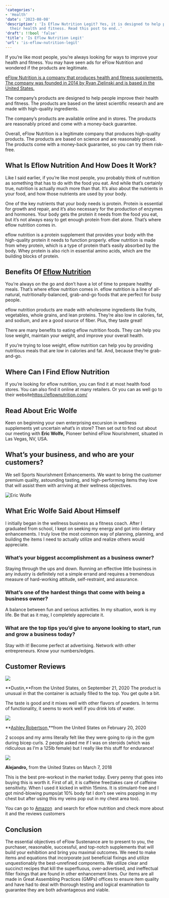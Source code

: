 ```yaml
---
'categories':
- 'Health'
'date': '2023-08-08'
'description': 'Is Eflow Nutrition Legit? Yes, it is designed to help people improve
  their health and fitness. Read this post to end..'
'draft': !!bool 'false'
'title': 'Is Eflow Nutrition Legit'
'url': 'is-eflow-nutrition-legit'
---
```

 


If you’re like most people, you’re always looking for ways to improve your health and fitness. You may have seen ads for eFlow Nutrition and wondered if the products are legitimate.


[eFlow Nutrition is a company that produces health and fitness supplements. The company was founded in 2014 by Ryan Zielinski and is based in the United States.](https://vitalmayfair.com/how-did-robin-mcgraw-lose-weight/)


The company’s products are designed to help people improve their health and fitness. The products are based on the latest scientific research and are made with high-quality ingredients.


The company’s products are available online and in stores. The products are reasonably priced and come with a money-back guarantee.


Overall, eFlow Nutrition is a legitimate company that produces high-quality products. The products are based on science and are reasonably priced. The products come with a money-back guarantee, so you can try them risk-free.


What Is Eflow Nutrition And How Does It Work?
---------------------------------------------


Like I said earlier, if you’re like most people, you probably think of nutrition as something that has to do with the food you eat. And while that’s certainly true, nutrition is actually much more than that. It’s also about the nutrients in your food, and how those nutrients are used by your body.


One of the key nutrients that your body needs is protein. Protein is essential for growth and repair, and it’s also necessary for the production of enzymes and hormones. Your body gets the protein it needs from the food you eat, but it’s not always easy to get enough protein from diet alone. That’s where eflow nutrition comes in.


eflow nutrition is a protein supplement that provides your body with the high-quality protein it needs to function properly. eflow nutrition is made from whey protein, which is a type of protein that’s easily absorbed by the body. Whey protein is also rich in essential amino acids, which are the building blocks of protein.


Benefits Of [Eflow Nutrition](https://vitalmayfair.com/is-there-a-weight-limit-for-parasailing/)
------------------------------------------------------------------------------------------------


You’re always on the go and don’t have a lot of time to prepare healthy meals. That’s where eflow nutrition comes in. eflow nutrition is a line of all-natural, nutritionally-balanced, grab-and-go foods that are perfect for busy people.


eflow nutrition products are made with wholesome ingredients like fruits, vegetables, whole grains, and lean proteins. They’re also low in calories, fat, and sodium, and are a good source of fiber. Plus, they taste great!


There are many benefits to eating eflow nutrition foods. They can help you lose weight, maintain your weight, and improve your overall health.


If you’re trying to lose weight, eflow nutrition can help you by providing nutritious meals that are low in calories and fat. And, because they’re grab-and-go.


Where Can I Find Eflow Nutrition
--------------------------------


If you’re looking for eflow nutrition, you can find it at most health food stores. You can also find it online at many retailers. Or you can as well go to their website<https://eflownutrition.com/>


Read About **Eric Wolfe**
-------------------------


Keen on beginning your own enterprising excursion in wellness supplements yet uncertain what’s in store? Then set out to find out about our meeting with **Eric Wolfe,** Pioneer behind eFlow Nourishment, situated in Las Vegas, NV, USA.


What’s your business, and who are your customers?
-------------------------------------------------


We sell Sports Nourishment Enhancements. We want to bring the customer premium quality, astounding tasting, and high-performing items they love that will assist them with arriving at their wellness objectives.


![Eric Wolfe](https://i0.wp.com/gosolo.subkit.com/content/images/2022/07/f1b819a2-4771-47fc-bef9-70327298125b-photo_of_your_product_or_your_service-image3-1.jpeg?resize=475%2C317&ssl=1)


What **Eric Wolfe Said About Himself**
--------------------------------------


I initially began in the wellness business as a fitness coach. After I graduated from school, I kept on seeking my energy and got into dietary enhancements. I truly love the most common way of planning, planning, and building the items I need to actually utilize and realize others would appreciate.


### What’s your biggest accomplishment as a business owner?


Staying through the ups and down. Running an effective little business in any industry is definitely not a simple errand and requires a tremendous measure of hard-working attitude, self-restraint, and assurance.


### What’s one of the hardest things that come with being a business owner?


A balance between fun and serious activities. In my situation, work is my life. Be that as it may, I completely appreciate it.


### What are the top tips you’d give to anyone looking to start, run and grow a business today?


Stay with it! Become perfect at advertising. Network with other entrepreneurs. Know your numbers/edges.


Customer Reviews
----------------



![](https://i0.wp.com/images-na.ssl-images-amazon.com/images/S/amazon-avatars-global/default._CR0,0,1024,1024_SX48_.png?w=810&ssl=1)

**Dustin,**From the United States, on September 21, 2020
The product is unusual in that the container is actually filled to the top. You get quite a bit.  

The taste is good and it mixes well with other flavors of powders.
In terms of functionality, it seems to work well if you drink lots of water.





![](https://i0.wp.com/images-na.ssl-images-amazon.com/images/S/amazon-avatars-global/default._CR0,0,1024,1024_SX48_.png?w=810&ssl=1)

**[Ashley Robertson,](https://vitalmayfair.com/does-optimum-nutrition-creatine-come-with-a-scoop/)**from the United States on February 20, 2020

2 scoops and my arms literally felt like they were going to rip in the gym during bicep curls. 2 people asked me if I was on steroids (which was ridiculous as I’m a 125lb female) but I really like this stuff for endurance!




![](https://i0.wp.com/images-na.ssl-images-amazon.com/images/S/amazon-avatars-global/default._CR0,0,1024,1024_SX48_.png?w=810&ssl=1)

**Alejandro,** from the United States on March 7, 2018

This is the best pre-workout in the market today. Every penny that goes into buying this is worth it. First of all, it is caffeine free(takes care of caffeine sensitivity. When I used it kicked in within 15mins. It is stimulant-free and I got mind-blowing pumps(at 10% body fat I don’t see veins popping in my chest but after using this my veins pop out in my chest area too).

You can go to [Amazon](https://www.amazon.com/)  and search for eflow nutrition and check more about it and the reviews customers








Conclusion
----------


The essential objectives of eFlow Sustenance are to present to you, the purchaser, reasonable, successful, and top-notch supplements that will build your exhibition and bring you maximal outcomes. We need to make items and equations that incorporate just beneficial fixings and utilize unquestionably the best-unrefined components. We utilize clear and succinct recipes that kill the superfluous, over-advertised, and ineffectual filler fixings that are found in other enhancement lines. Our items are all made in Great Assembling Practices (GMPs) offices to ensure item quality and have had to deal with thorough testing and logical examination to guarantee they are both advantageous and viable.


 


 


